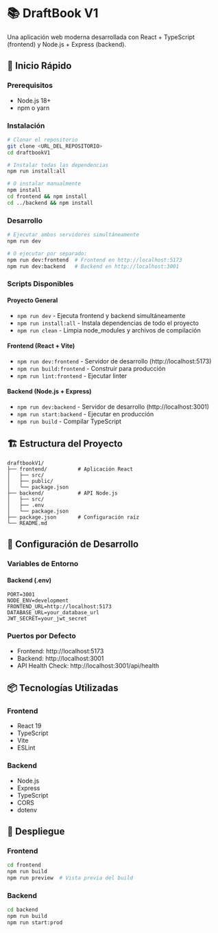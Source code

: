 # 📚 DraftBook V1

Una aplicación web moderna desarrollada con React + TypeScript (frontend) y Node.js + Express (backend).

## 🚀 Inicio Rápido

### Prerequisitos
- Node.js 18+ 
- npm o yarn

### Instalación

```bash
# Clonar el repositorio
git clone <URL_DEL_REPOSITORIO>
cd draftbookV1

# Instalar todas las dependencias
npm run install:all

# O instalar manualmente
npm install
cd frontend && npm install
cd ../backend && npm install
```

### Desarrollo

```bash
# Ejecutar ambos servidores simultáneamente
npm run dev

# O ejecutar por separado:
npm run dev:frontend  # Frontend en http://localhost:5173
npm run dev:backend   # Backend en http://localhost:3001
```

### Scripts Disponibles

#### Proyecto General
- `npm run dev` - Ejecuta frontend y backend simultáneamente
- `npm run install:all` - Instala dependencias de todo el proyecto
- `npm run clean` - Limpia node_modules y archivos de compilación

#### Frontend (React + Vite)
- `npm run dev:frontend` - Servidor de desarrollo (http://localhost:5173)
- `npm run build:frontend` - Construir para producción
- `npm run lint:frontend` - Ejecutar linter

#### Backend (Node.js + Express)
- `npm run dev:backend` - Servidor de desarrollo (http://localhost:3001)
- `npm run start:backend` - Ejecutar en producción
- `npm run build` - Compilar TypeScript

## 🏗️ Estructura del Proyecto

```
draftbookV1/
├── frontend/          # Aplicación React
│   ├── src/
│   ├── public/
│   └── package.json
├── backend/           # API Node.js
│   ├── src/
│   ├── .env
│   └── package.json
├── package.json       # Configuración raíz
└── README.md
```

## 🔧 Configuración de Desarrollo

### Variables de Entorno

#### Backend (.env)
```env
PORT=3001
NODE_ENV=development
FRONTEND_URL=http://localhost:5173
DATABASE_URL=your_database_url
JWT_SECRET=your_jwt_secret
```

### Puertos por Defecto
- Frontend: http://localhost:5173
- Backend: http://localhost:3001
- API Health Check: http://localhost:3001/api/health

## 📦 Tecnologías Utilizadas

### Frontend
- React 19
- TypeScript
- Vite
- ESLint

### Backend  
- Node.js
- Express
- TypeScript
- CORS
- dotenv

## 🚀 Despliegue

### Frontend
```bash
cd frontend
npm run build
npm run preview  # Vista previa del build
```

### Backend
```bash
cd backend
npm run build
npm run start:prod
```